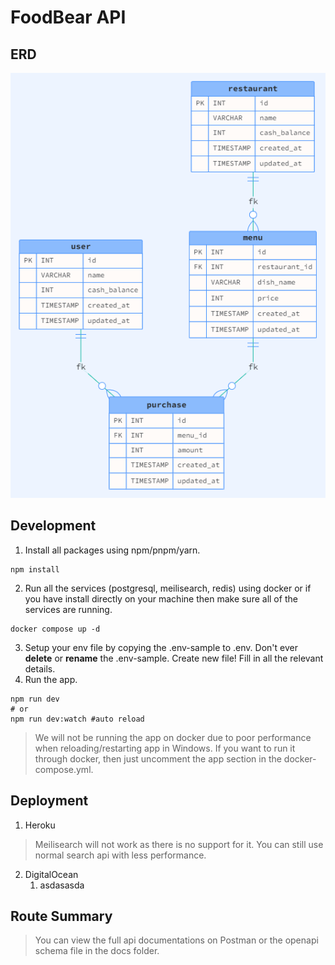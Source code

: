 # FoodBear API

## ERD
![ERD](/docs/erd.png)

## Development
1. Install all packages using npm/pnpm/yarn.
```
npm install
```
2. Run all the services (postgresql, meilisearch, redis) using docker or if you have install directly on your machine then make sure all of the services are running.

```
docker compose up -d
```
3. Setup your env file by copying the .env-sample to .env. Don't ever **delete** or **rename** the .env-sample. Create new file! Fill in all the relevant details.
4. Run the app.
```
npm run dev
# or
npm run dev:watch #auto reload
```

> We will not be running the app on docker due to poor performance when reloading/restarting app in Windows. If you want to run it through docker, then just uncomment the app section in the docker-compose.yml. 

## Deployment

1. Heroku
> Meilisearch will not work as there is no support for it. You can still use normal search api with less performance. 
2. DigitalOcean
    1. asdasasda

    
## Route Summary
> You can view the full api documentations on Postman or the openapi schema file in the docs folder.
